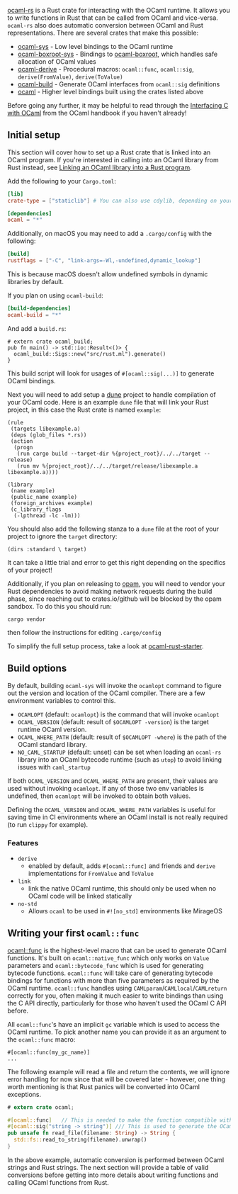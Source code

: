 [ocaml-rs](https://github.com/zshipko/ocaml-rs) is a Rust crate for interacting with the OCaml runtime. It allows you to write functions in Rust that can be called from OCaml and vice-versa. `ocaml-rs` also does automatic conversion between OCaml and Rust representations. There are several crates that make this possible:

* [ocaml-sys](https://crates.io/crates/ocaml-sys) - Low level bindings to the OCaml runtime
* [ocaml-boxroot-sys](https://crates.io/crates/ocaml-boxroot-sys) - Bindings to [ocaml-boxroot](https://gitlab.com/ocaml-rust/ocaml-boxroot/), which handles safe allocation of OCaml values
* [ocaml-derive](https://crates.io/crates/ocaml-derive) - Procedural macros: `ocaml::func`, `ocaml::sig`, `derive(FromValue)`, `derive(ToValue)`
* [ocaml-build](https://crates.io/crates/ocaml-build) - Generate OCaml interfaces from `ocaml::sig` definitions
* [ocaml](https://crates.io/crates/ocaml) - Higher level bindings built using the crates listed above

Before going any further, it may be helpful to read through the [Interfacing C with OCaml](https://v2.ocaml.org/manual/intfc.html) from the OCaml handbook if you haven't already!

## Initial setup

This section will cover how to set up a Rust crate that is linked into an OCaml program. If you're interested in calling into an OCaml library from Rust instead, see [Linking an OCaml library into a Rust program](./04_linking_an_ocaml_library_into_a_rust_program.md).

Add the following to your `Cargo.toml`:

```toml
[lib]
crate-type = ["staticlib"] # You can also use cdylib, depending on your project

[dependencies]
ocaml = "*"
```

Additionally, on macOS you may need to add a `.cargo/config` with the following:

```toml
[build]
rustflags = ["-C", "link-args=-Wl,-undefined,dynamic_lookup"]
```

This is because macOS doesn't allow undefined symbols in dynamic libraries by default.

If you plan on using `ocaml-build`:

```toml
[build-dependencies]
ocaml-build = "*"
```

And add a `build.rs`:

```rust,ignore
# extern crate ocaml_build;
pub fn main() -> std::io::Result<()> {
  ocaml_build::Sigs::new("src/rust.ml").generate()
}
```

This build script will look for usages of `#[ocaml::sig(...)]` to generate OCaml bindings.

Next you will need to add setup a [dune](https://dune.build) project to handle compilation of your OCaml code. Here is an example `dune` file that will link your Rust project, in this case the Rust crate is named `example`:

```ignore
(rule
 (targets libexample.a)
 (deps (glob_files *.rs))
 (action
  (progn
   (run cargo build --target-dir %{project_root}/../../target --release)
   (run mv %{project_root}/../../target/release/libexample.a libexample.a))))

(library
 (name example)
 (public_name example)
 (foreign_archives example)
 (c_library_flags
  (-lpthread -lc -lm)))
```

You should also add the following stanza to a `dune` file at the root of your project to ignore the `target` directory:

```ignore
(dirs :standard \ target)
```

It can take a little trial and error to get this right depending on the specifics of your project!

Additionally, if you plan on releasing to [opam](https://github.com/ocaml/opam), you will need to vendor your Rust dependencies to avoid making network requests during the build phase, since reaching out to crates.io/github will be blocked by the opam sandbox. To do this you should run:

```shell
cargo vendor
```
then follow the instructions for editing `.cargo/config`

To simplify the full setup process, take a look at [ocaml-rust-starter](https://github.com/zshipko/ocaml-rust-starter).

## Build options

By default, building `ocaml-sys` will invoke the `ocamlopt` command to figure out the version and location of the OCaml compiler. There are a few environment variables to control this.

- `OCAMLOPT` (default: `ocamlopt`) is the command that will invoke `ocamlopt`
- `OCAML_VERSION` (default: result of `$OCAMLOPT -version`) is the target runtime OCaml version.
- `OCAML_WHERE_PATH` (default: result of `$OCAMLOPT -where`) is the path of the OCaml standard library.
- `NO_CAML_STARTUP` (default: unset) can be set when loading an `ocaml-rs` library into an OCaml
  bytecode runtime (such as `utop`) to avoid linking issues with `caml_startup`

If both `OCAML_VERSION` and `OCAML_WHERE_PATH` are present, their values are used without invoking `ocamlopt`. If any of those two env variables is undefined, then `ocamlopt` will be invoked to obtain both values.

Defining the `OCAML_VERSION` and `OCAML_WHERE_PATH` variables is useful for saving time in CI environments where an OCaml install is not really required (to run `clippy` for example).

### Features

- `derive`
  * enabled by default, adds `#[ocaml::func]` and friends and `derive` implementations for `FromValue` and `ToValue`
- `link`
  * link the native OCaml runtime, this should only be used when no OCaml code will be linked statically
- `no-std`
  * Allows `ocaml` to be used in `#![no_std]` environments like MirageOS


## Writing your first `ocaml::func`

[ocaml::func](https://docs.rs/ocaml/latest/ocaml/attr.func.html) is the highest-level macro that can be used to generate OCaml functions. It's built on `ocaml::native_func` which only works on `Value` parameters and `ocaml::bytecode_func` which is used for generating bytecode functions. `ocaml::func` will take care of generating bytecode bindings for functions with more than five parameters as required by the OCaml runtime. `ocaml::func` handles using `CAMLparam`/`CAMLlocal`/`CAMLreturn` correctly for you, often making it much easier to write bindings than using the C API directly, particularly for those who haven't used the OCaml C API before.

All `ocaml::func`'s have an implicit `gc` variable which is used to access the OCaml runtime. To pick another name you can provide it as an argument to the `ocaml::func` macro:

```rust,ignore
#[ocaml::func(my_gc_name)]
...
```

The following example will read a file and return the contents, we will ignore error handling for now since that will be covered later - however, one thing worth mentioning is that Rust panics will be converted into OCaml exceptions.

```rust
# extern crate ocaml;

#[ocaml::func]   // This is needed to make the function compatible with OCaml
#[ocaml::sig("string -> string")] /// This is used to generate the OCaml bindings
pub unsafe fn read_file(filename: String) -> String {
  std::fs::read_to_string(filename).unwrap()
}
```

In the above example, automatic conversion is performed between OCaml strings and Rust strings. The next section will provide a table of valid conversions before getting into more details about writing functions and calling OCaml functions from Rust.
